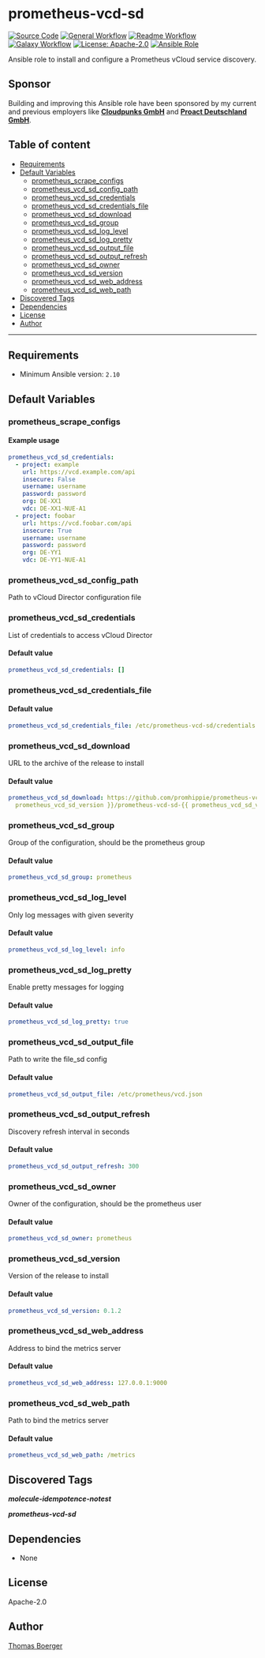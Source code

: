 # prometheus-vcd-sd

[![Source Code](https://img.shields.io/badge/github-source%20code-blue?logo=github&logoColor=white)](https://github.com/rolehippie/prometheus-vcd-sd)
[![General Workflow](https://github.com/rolehippie/prometheus-vcd-sd/actions/workflows/general.yml/badge.svg)](https://github.com/rolehippie/prometheus-vcd-sd/actions/workflows/general.yml)
[![Readme Workflow](https://github.com/rolehippie/prometheus-vcd-sd/actions/workflows/docs.yml/badge.svg)](https://github.com/rolehippie/prometheus-vcd-sd/actions/workflows/docs.yml)
[![Galaxy Workflow](https://github.com/rolehippie/prometheus-vcd-sd/actions/workflows/galaxy.yml/badge.svg)](https://github.com/rolehippie/prometheus-vcd-sd/actions/workflows/galaxy.yml)
[![License: Apache-2.0](https://img.shields.io/github/license/rolehippie/prometheus-vcd-sd)](https://github.com/rolehippie/prometheus-vcd-sd/blob/master/LICENSE)
[![Ansible Role](https://img.shields.io/badge/role-rolehippie.prometheus-vcd-sd-blue)](https://galaxy.ansible.com/rolehippie/prometheus_vcd_sd)

Ansible role to install and configure a Prometheus vCloud service discovery.

## Sponsor

Building and improving this Ansible role have been sponsored by my current and previous employers like **[Cloudpunks GmbH](https://cloudpunks.de)** and **[Proact Deutschland GmbH](https://www.proact.eu)**.

## Table of content

- [Requirements](#requirements)
- [Default Variables](#default-variables)
  - [prometheus_scrape_configs](#prometheus_scrape_configs)
  - [prometheus_vcd_sd_config_path](#prometheus_vcd_sd_config_path)
  - [prometheus_vcd_sd_credentials](#prometheus_vcd_sd_credentials)
  - [prometheus_vcd_sd_credentials_file](#prometheus_vcd_sd_credentials_file)
  - [prometheus_vcd_sd_download](#prometheus_vcd_sd_download)
  - [prometheus_vcd_sd_group](#prometheus_vcd_sd_group)
  - [prometheus_vcd_sd_log_level](#prometheus_vcd_sd_log_level)
  - [prometheus_vcd_sd_log_pretty](#prometheus_vcd_sd_log_pretty)
  - [prometheus_vcd_sd_output_file](#prometheus_vcd_sd_output_file)
  - [prometheus_vcd_sd_output_refresh](#prometheus_vcd_sd_output_refresh)
  - [prometheus_vcd_sd_owner](#prometheus_vcd_sd_owner)
  - [prometheus_vcd_sd_version](#prometheus_vcd_sd_version)
  - [prometheus_vcd_sd_web_address](#prometheus_vcd_sd_web_address)
  - [prometheus_vcd_sd_web_path](#prometheus_vcd_sd_web_path)
- [Discovered Tags](#discovered-tags)
- [Dependencies](#dependencies)
- [License](#license)
- [Author](#author)

---

## Requirements

- Minimum Ansible version: `2.10`

## Default Variables

### prometheus_scrape_configs

#### Example usage

```YAML
prometheus_vcd_sd_credentials:
  - project: example
    url: https://vcd.example.com/api
    insecure: False
    username: username
    password: password
    org: DE-XX1
    vdc: DE-XX1-NUE-A1
  - project: foobar
    url: https://vcd.foobar.com/api
    insecure: True
    username: username
    password: password
    org: DE-YY1
    vdc: DE-YY1-NUE-A1
```

### prometheus_vcd_sd_config_path

Path to vCloud Director configuration file

### prometheus_vcd_sd_credentials

List of credentials to access vCloud Director

#### Default value

```YAML
prometheus_vcd_sd_credentials: []
```

### prometheus_vcd_sd_credentials_file

#### Default value

```YAML
prometheus_vcd_sd_credentials_file: /etc/prometheus-vcd-sd/credentials.json
```

### prometheus_vcd_sd_download

URL to the archive of the release to install

#### Default value

```YAML
prometheus_vcd_sd_download: https://github.com/promhippie/prometheus-vcd-sd/releases/download/v{{
  prometheus_vcd_sd_version }}/prometheus-vcd-sd-{{ prometheus_vcd_sd_version }}-linux-amd64
```

### prometheus_vcd_sd_group

Group of the configuration, should be the prometheus group

#### Default value

```YAML
prometheus_vcd_sd_group: prometheus
```

### prometheus_vcd_sd_log_level

Only log messages with given severity

#### Default value

```YAML
prometheus_vcd_sd_log_level: info
```

### prometheus_vcd_sd_log_pretty

Enable pretty messages for logging

#### Default value

```YAML
prometheus_vcd_sd_log_pretty: true
```

### prometheus_vcd_sd_output_file

Path to write the file_sd config

#### Default value

```YAML
prometheus_vcd_sd_output_file: /etc/prometheus/vcd.json
```

### prometheus_vcd_sd_output_refresh

Discovery refresh interval in seconds

#### Default value

```YAML
prometheus_vcd_sd_output_refresh: 300
```

### prometheus_vcd_sd_owner

Owner of the configuration, should be the prometheus user

#### Default value

```YAML
prometheus_vcd_sd_owner: prometheus
```

### prometheus_vcd_sd_version

Version of the release to install

#### Default value

```YAML
prometheus_vcd_sd_version: 0.1.2
```

### prometheus_vcd_sd_web_address

Address to bind the metrics server

#### Default value

```YAML
prometheus_vcd_sd_web_address: 127.0.0.1:9000
```

### prometheus_vcd_sd_web_path

Path to bind the metrics server

#### Default value

```YAML
prometheus_vcd_sd_web_path: /metrics
```

## Discovered Tags

**_molecule-idempotence-notest_**

**_prometheus-vcd-sd_**


## Dependencies

- None

## License

Apache-2.0

## Author

[Thomas Boerger](https://github.com/tboerger)
